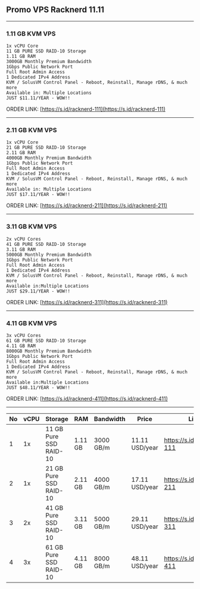 ## Promo VPS Racknerd 11.11
---
### 1.11 GB KVM VPS
```
1x vCPU Core
11 GB PURE SSD RAID-10 Storage
1.11 GB RAM
3000GB Monthly Premium Bandwidth
1Gbps Public Network Port
Full Root Admin Access
1 Dedicated IPv4 Address
KVM / SolusVM Control Panel - Reboot, Reinstall, Manage rDNS, & much more
Available in: Multiple Locations
JUST $11.11/YEAR - WOW!!
```
ORDER LINK: [https://s.id/racknerd-111](https://s.id/racknerd-111)

---
### 2.11 GB KVM VPS
```
1x vCPU Core
21 GB PURE SSD RAID-10 Storage
2.11 GB RAM
4000GB Monthly Premium Bandwidth
1Gbps Public Network Port
Full Root Admin Access
1 Dedicated IPv4 Address
KVM / SolusVM Control Panel - Reboot, Reinstall, Manage rDNS, & much more
Available in: Multiple Locations
JUST $17.11/YEAR - WOW!!
```
ORDER LINK: [https://s.id/racknerd-211](https://s.id/racknerd-211)

---
### 3.11 GB KVM VPS
```
2x vCPU Cores
41 GB PURE SSD RAID-10 Storage
3.11 GB RAM
5000GB Monthly Premium Bandwidth
1Gbps Public Network Port
Full Root Admin Access
1 Dedicated IPv4 Address
KVM / SolusVM Control Panel - Reboot, Reinstall, Manage rDNS, & much more
Available in:Multiple Locations
JUST $29.11/YEAR - WOW!!
```
ORDER LINK: [https://s.id/racknerd-311](https://s.id/racknerd-311)

---
### 4.11 GB KVM VPS
```
3x vCPU Cores
61 GB PURE SSD RAID-10 Storage
4.11 GB RAM
8000GB Monthly Premium Bandwidth
1Gbps Public Network Port
Full Root Admin Access
1 Dedicated IPv4 Address
KVM / SolusVM Control Panel - Reboot, Reinstall, Manage rDNS, & much more
Available in:Multiple Locations
JUST $48.11/YEAR - WOW!!
```
ORDER LINK: [https://s.id/racknerd-411](https://s.id/racknerd-411)

---
| No 	| vCPU 	| Storage                	| RAM     	| Bandwidth 	| Price          	| Link                      	|
|----	|------	|------------------------	|---------	|-----------	|----------------	|---------------------------	|
| 1  	| 1x   	| 11 GB Pure SSD RAID-10 	| 1.11 GB 	| 3000 GB/m 	| 11.11 USD/year 	| https://s.id/racknerd-111 	|
| 2  	| 1x   	| 21 GB Pure SSD RAID-10 	| 2.11 GB 	| 4000 GB/m 	| 17.11 USD/year 	| https://s.id/racknerd-211 	|
| 3  	| 2x   	| 41 GB Pure SSD RAID-10 	| 3.11 GB 	| 5000 GB/m 	| 29.11 USD/year 	| https://s.id/racknerd-311 	|
| 4  	| 3x   	| 61 GB Pure SSD RAID-10 	| 4.11 GB 	| 8000 GB/m 	| 48.11 USD/year 	| https://s.id/racknerd-411 	|